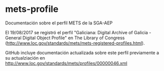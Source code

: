 # mets-profile
Documentación sobre el perfil METS de la SGA-AEP

El 19/08/2017 se registró el perfil "Galiciana: Digital Archive of Galicia - General Digital Object Profile" en The Library of Congress (http://www.loc.gov/standards/mets/mets-registered-profiles.html).

GitHub incluye documentación actualizada sobre este perfil previamente a su actualziación en http://www.loc.gov/standards/mets/profiles/00000046.xml
